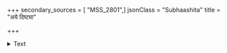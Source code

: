 +++
secondary_sources = [ "MSS_2801",]
jsonClass = "Subhaashita"
title = "अये दिष्ट्या"

+++

<details><summary>Text</summary>

अये दिष्ट्या नष्टो मम गृहपिशाचीपरिचयः परावृत्तं मोहात् स्फुरति च मनाग् ब्रह्मणि मनः।  
विकारोऽप्यक्षाणां गलित इव निर्भाति विषयात् तथापि क्षेत्रज्ञः स्पृहयति वनाय प्रति मुहुः॥
</details>
